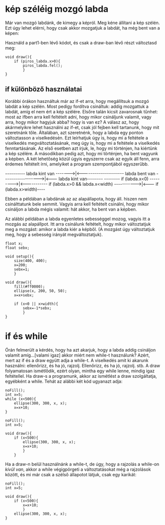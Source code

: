 # kép széléig mozgó labda

Már van mozgó labdánk, de kimegy a képról. Meg kéne állítani a kép szélén. Ezt úgy lehet elérni, hogy csak akkor mozgatjuk a labdát, ha még bent van a képen:

Használd a part1-ben lévő kódot, és csak a draw-ban lévő részt változtasd meg:

```
void draw(){
    if (piros_labda.x>0){
        piros_labda.fel();
        }
}
```

## if különböző használatai
Korábbi órákon használtuk már az if-et arra, hogy megállítsuk a mozgó labdát a kép szélén. Most pedigy fordítva  csináltuk: addig mozgattuk a labdát, amíg el nem ért a kép szélére. Elsőre talán kicsit zavarosnak tűnhet: most az ifben arra kell feltételt adni, hogy mikor csináljunk valamit, vagy arra, hogy mikor hagyjuk abba? hogy is van ez? 
A válasz az, hogy akármelyikre lehet használni az if-et, csak jól fejben kell tartanunk, hogy mit szeretnánk tőle. Általában, azt szeretnénk, hogy a labda egy ponton változtasson a viselkedésén. Ezt leírhatjuk úgy is, hogy mi a feltétele a viselkedés megváltoztatásának, meg úgy is, hogy mi a feltétele a viselkedés fenntartásának. Az első esetben azt írjuk, le, hogy mi történjen, ha kiértünk a kép szélére. A másodikban pedig azt, hogy mi történjen, ha bent vagyunk a képben. A két lehetőség közül úgyis egyszerre csak az egyik áll fenn, arra érdemes feltételt írni, amelyiket a program szempontjából egyszerűbb. 

---------- labda kint van ------->|<--------------------- labda bent van ------------------>|<--- labda kint van--------
-------- if (labda.x<0) --------->|<----------- if (labda.x>0 && labda.x<width) ----------->|<--- if (labda.x>width)----

Ebben a példában a labdának az az alapállapota, hogy áll. hiszen nem csinálttatunk bele semmit. Vagyis arra kell feltételt csinálni, hogy mikor csináljon a labda mégis valamit: hát akkor, ha bent van a képben. 

Az alábbi példában a labda egyenletes sebességgel mozog, vagyis itt a mozgás az alapállpot. Itt arra csinálunk feltételt, hogy mikor változtatjuk meg a mozgást: amikor a labda kiér a képből. (A mozgást úgy változtatjuk meg, hogy a sebesség irányát megváltoztatjuk).
```
float x;
float sebx;

void setup(){
    size(400, 400);
    x=200;
    sebx=1;
    }

void draw(){
    fill(#ff0000);
    ellipse(x, 200, 50, 50);
    x=x+sebx;

    if (x<0 || x>width){
        sebx=-1*sebx;
        }
}
```


# if és while

Órán felmerült a kérdés, hogy ha azt akarjuk, hogy a labda addig csináljon valamit amíg...[valami igaz] akkor miért nem while-t használunk? 
Azért, mert az if és a draw együtt adja a while-t. A viselkedés amit ki akarunk használni: ellenőrizz, és ha jó, rajzolj. Ellenőrizz, és ha jó, rajzolj. stb.  A draw folyamatosan ismétlődik, ezért olyan, mintha egy while lenne, mindig igaz feltétellel. Ha draw-s a programunk, akkor az ismétlést a draw szolgáltatja, egyébként a while. Tehát az alábbi két kód ugyanazt adja:
```
noFill();
int x=5;
while (x<500){
    ellipse(300, 300, x, x);
    x=x+10;
}
```

```
noFill();
int x=5;

void draw(){
    if (x<500){
        ellipse(300, 300, x, x);
        x=x+10;
        }
    }
```

Ha a draw-n belül használnánk a while-t, de úgy, hogy a rajzolás a while-on *kívül van*, akkor a while végigpörgeti a változtatásokat még a rajzolások között, és mi már csak a szélső állapotot látjuk, csak egy karikát:

```
noFill();
int x=5;

void draw(){
    if (x<500){
        x=x+10;
        }
    ellipse(300, 300, x, x);
}
```

